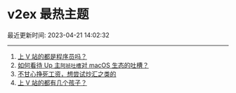 # v2ex 最热主题

最近更新时间: 2023-04-21 14:02:32

--- 
1. [上 V 站的都是程序员吗？](https://www.v2ex.com/t/934215) 
2. [如何看待 Up 主`阿祯吐槽`对 macOS 生态的吐槽？](https://www.v2ex.com/t/934199) 
3. [不甘心挣死工资，想尝试炒汇之类的](https://www.v2ex.com/t/934228) 
4. [上 V 站的都有几个孩子？](https://www.v2ex.com/t/934253) 
